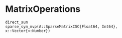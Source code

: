 # MatrixOperations

```@docs
direct_sum
sparse_sym_mvp(A::SparseMatrixCSC{Float64, Int64}, x::Vector{<:Number})
```